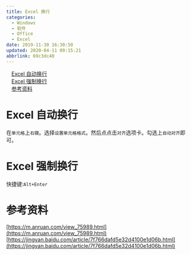 ```yaml
---
title: Excel 换行
categories: 
  - Windows
  - 软件
  - Office
  - Excel
date: 2019-11-30 16:30:50
updated: 2020-04-11 09:15:21
abbrlink: 69c3dc40
---
```

<div id='my_toc'><a href="/blog/69c3dc40/#Excel-自动换行" class="header_1">Excel 自动换行</a>&nbsp;<br><a href="/blog/69c3dc40/#Excel-强制换行" class="header_1">Excel 强制换行</a>&nbsp;<br><a href="/blog/69c3dc40/#参考资料" class="header_1">参考资料</a>&nbsp;<br></div>
<style>.header_1{margin-left: 1em;}.header_2{margin-left: 2em;}.header_3{margin-left: 3em;}.header_4{margin-left: 4em;}.header_5{margin-left: 5em;}.header_6{margin-left: 6em;}</style>
<!--more-->
<script>if (navigator.platform.search('arm')==-1){document.getElementById('my_toc').style.display = 'none';}var e,p = document.getElementsByTagName('p');while (p.length>0) {e = p[0];e.parentElement.removeChild(e);}</script>

<!--end-->
# Excel 自动换行
在`单元格`上`右键`。选择`设置单元格格式`。然后点点击`对齐`选项卡。勾选上`自动对齐`即可。
# Excel 强制换行
快捷键:`Alt+Enter`
# 参考资料
[https://m.anruan.com/view_75989.html](https://m.anruan.com/view_75989.html)
[https://jingyan.baidu.com/article/7f766dafd5e32d4100e1d06b.html](https://jingyan.baidu.com/article/7f766dafd5e32d4100e1d06b.html)
